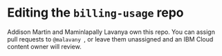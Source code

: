 
# Editing the `billing-usage` repo

Addison Martin and Maminlapally Lavanya own this repo. You can assign pull requests to `@malavany `, or leave them unassigned and an IBM Cloud content owner will review.
